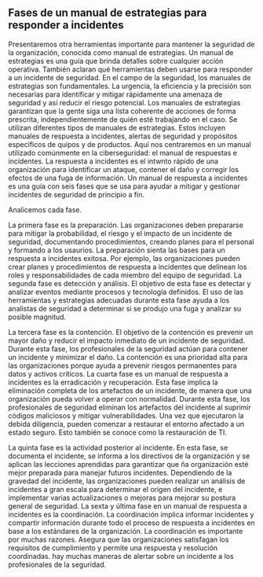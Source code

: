 ## Fases de un manual de estrategias para responder a incidentes

Presentaremos otra herramientas importante para mantener la seguridad de la organización, conocida como manual de estrategias. Un manual de estrategias es una guía que brinda detalles sobre cualquier acción operativa. También aclaran qué herramientas deben usarse para responder a un incidente de seguridad. En el campo de la seguridad, los manuales de estrategias son fundamentales. La urgencia, la eficiencia y la precisión son necesarias para identificar y mitigar rápidamente una amenaza de seguridad y así reducir el riesgo potencial. Los manuales de estrategias garantizan que la gente siga una lista coherente de acciones de forma prescrita, independientemente de quién esté trabajando en el caso. Se utilizan diferentes tipos de manuales de estrategias. Estos incluyen manuales de respuesta a incidentes, alertas de seguridad y propósitos específicos de quipos y de productos. Aquí nos centraremos en un manual utilizado comúnmente en la ciberseguridad: el manual de respuestas e incidentes. La respuesta a incidentes es el intwnto rápido de una organización para identificar un ataque, contener el daño y corregir los efectos de una fuga de información. Un manual de respuesta a incidentes es una guía con seis fases que se usa para ayudar a mitigar y gestionar incidentes de seguridad de principio a fin.

Analicemos cada fase.

La primera fase es la preparación. Las organizaciones deben prepararse para mitigar la probabilidad, el riesgo y el impacto de un incidente de seguridad, documentando procedimientos, creando planes para el personal y formando a los usaurios. La preparación sienta las bases para un respuesta a incidentes exitosa. Por ejemplo, las organizaciones pueden crear planes y procedimientos de respuesta a incidentes que delinean los roles y responsabilidades de cada miembro del equipo de seguridad. La segunda fase es detección y análisis. El objetivo de esta fase es detectar y analizar eventos mediante procesos y tecnología definidos. El uso de las herramientas y estrategias adecuadas durante esta fase ayuda a los analistas de seguridad a determinar si se produjo una fuga y analizar su posible magnitud.

La tercera fase es la contención. El objetivo de la contención es prevenir un mayor daño y reducir el impacto inmediato de un incidente de seguridad. Durante esta fase, los profesionales de la seguridad actúan para contener un incidente y minimizar el daño. La contención es una prioridad alta para las organizaciones porque ayuda a prevenir riesgos permanentes para datos y activos críticos. La cuarta fase es un manual de respuesta a incidentes es la erradicación y recuperación. Esta fase implica la eliminación completa de los artefactos de un incidente, de manera que una organización pueda volver a operar con normalidad. Durante esta fase, los profesionales de seguridad eliminan los artefactos del incidente al suprimir códigos maliciosos y mitigar vulnerabilidades. Una vez que ejecutaron la debida diligencia, pueden comenzar a restaurar el entorno afectado a un estado seguro. Esto también se conoce como la restauración de TI.

La quinta fase es la actividad posterior al incidente. En esta fase, se documenta el incidente, se informa a los directivos de la organización y se aplican las lecciones aprendidas para garantizar que ña organización esté mejor preparada para manejar futuros incidentes. Dependiendo de la gravedad del incidente, las organizaciones pueden realizar un análisis de incidentes a gran escala para determinar el origen del incidente, e implementar varias actualizaciones o mejoras para mejorar su postura general de seguridad. La sexta y última fase en un manual de respuesta a incidentes es la coordinación. La coordinación implica informar incidentes y compartir información durante todo el proceso de respuesta a incidentes en base a los estándares de la organización. La coordinación es importante por muchas razones. Asegura que las organizaciones satisfagan los requisitos de cumplimiento y permite una respuesta y resolución coordinadas. hay muchas maneras de alertar sobre un incidente a los profesionales de la seguridad. 